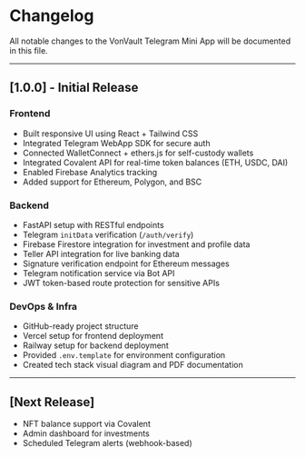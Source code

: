 # Changelog

All notable changes to the VonVault Telegram Mini App will be documented in this file.

---

## [1.0.0] - Initial Release

### Frontend
- Built responsive UI using React + Tailwind CSS
- Integrated Telegram WebApp SDK for secure auth
- Connected WalletConnect + ethers.js for self-custody wallets
- Integrated Covalent API for real-time token balances (ETH, USDC, DAI)
- Enabled Firebase Analytics tracking
- Added support for Ethereum, Polygon, and BSC

### Backend
- FastAPI setup with RESTful endpoints
- Telegram `initData` verification (`/auth/verify`)
- Firebase Firestore integration for investment and profile data
- Teller API integration for live banking data
- Signature verification endpoint for Ethereum messages
- Telegram notification service via Bot API
- JWT token-based route protection for sensitive APIs

### DevOps & Infra
- GitHub-ready project structure
- Vercel setup for frontend deployment
- Railway setup for backend deployment
- Provided `.env.template` for environment configuration
- Created tech stack visual diagram and PDF documentation

---

## [Next Release]
- NFT balance support via Covalent
- Admin dashboard for investments
- Scheduled Telegram alerts (webhook-based)
